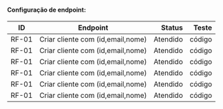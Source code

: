 
####  Configuração de endpoint:

| ID     |                Endpoint               |  Status  |  Teste   |
|--------|:-------------------------------------:|---------:|---------:|
| RF-01  | Criar cliente com (id,email,nome)    |  Atendido |  código  |
| RF-01  | Criar cliente com (id,email,nome)    |  Atendido |  código  |
| RF-01  | Criar cliente com (id,email,nome)    |  Atendido |  código  |
| RF-01  | Criar cliente com (id,email,nome)    |  Atendido |  código  |
| RF-01  | Criar cliente com (id,email,nome)    |  Atendido |  código  |
| RF-01  | Criar cliente com (id,email,nome)    |  Atendido |  código  |
